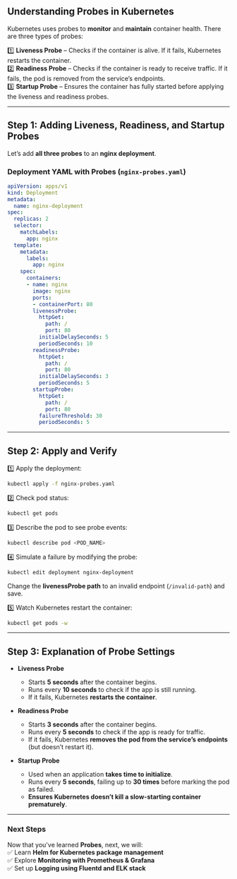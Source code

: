 
## **Understanding Probes in Kubernetes**
Kubernetes uses probes to **monitor** and **maintain** container health. There are three types of probes:

1️⃣ **Liveness Probe** – Checks if the container is alive. If it fails, Kubernetes restarts the container.  
2️⃣ **Readiness Probe** – Checks if the container is ready to receive traffic. If it fails, the pod is removed from the service’s endpoints.  
3️⃣ **Startup Probe** – Ensures the container has fully started before applying the liveness and readiness probes.

---

## **Step 1: Adding Liveness, Readiness, and Startup Probes**
Let’s add **all three probes** to an **nginx deployment**.

### **Deployment YAML with Probes (`nginx-probes.yaml`)**
```yaml
apiVersion: apps/v1
kind: Deployment
metadata:
  name: nginx-deployment
spec:
  replicas: 2
  selector:
    matchLabels:
      app: nginx
  template:
    metadata:
      labels:
        app: nginx
    spec:
      containers:
      - name: nginx
        image: nginx
        ports:
        - containerPort: 80
        livenessProbe:
          httpGet:
            path: /
            port: 80
          initialDelaySeconds: 5
          periodSeconds: 10
        readinessProbe:
          httpGet:
            path: /
            port: 80
          initialDelaySeconds: 3
          periodSeconds: 5
        startupProbe:
          httpGet:
            path: /
            port: 80
          failureThreshold: 30
          periodSeconds: 5
```

---

## **Step 2: Apply and Verify**
1️⃣ Apply the deployment:  
```sh
kubectl apply -f nginx-probes.yaml
```

2️⃣ Check pod status:  
```sh
kubectl get pods
```

3️⃣ Describe the pod to see probe events:  
```sh
kubectl describe pod <POD_NAME>
```

4️⃣ Simulate a failure by modifying the probe:  
```sh
kubectl edit deployment nginx-deployment
```
Change the **livenessProbe path** to an invalid endpoint (`/invalid-path`) and save.  

5️⃣ Watch Kubernetes restart the container:  
```sh
kubectl get pods -w
```

---

## **Step 3: Explanation of Probe Settings**
- **Liveness Probe**  
  - Starts **5 seconds** after the container begins.  
  - Runs every **10 seconds** to check if the app is still running.  
  - If it fails, Kubernetes **restarts the container**.  

- **Readiness Probe**  
  - Starts **3 seconds** after the container begins.  
  - Runs every **5 seconds** to check if the app is ready for traffic.  
  - If it fails, Kubernetes **removes the pod from the service’s endpoints** (but doesn’t restart it).  

- **Startup Probe**  
  - Used when an application **takes time to initialize**.  
  - Runs every **5 seconds**, failing up to **30 times** before marking the pod as failed.  
  - **Ensures Kubernetes doesn’t kill a slow-starting container prematurely**.  

---

### **Next Steps**
Now that you've learned **Probes**, next, we will:  
✅ Learn **Helm for Kubernetes package management**  
✅ Explore **Monitoring with Prometheus & Grafana**  
✅ Set up **Logging using Fluentd and ELK stack**  

